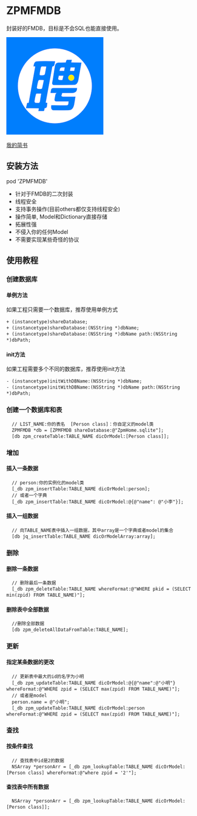 # ZPMFMDB
封装好的FMDB，目标是不会SQL也能直接使用。

![Logo](https://github.com/liuzhao/ZPMFMDB/blob/master/Images/256.png "智联logo")

[我的简书](https://www.jianshu.com/u/e83faf720ae7)

## 安装方法

pod 'ZPMFMDB'


* 针对于FMDB的二次封装
* 线程安全
* 支持事务操作(目前others都仅支持线程安全)
* 操作简单, Model和Dictionary直接存储
* 拓展性强
* 不侵入你的任何Model
* 不需要实现某些奇怪的协议

## 使用教程

### 创建数据库
#### 单例方法

如果工程只需要一个数据库，推荐使用单例方式

    + (instancetype)shareDatabase;
    + (instancetype)shareDatabase:(NSString *)dbName;
    + (instancetype)shareDatabase:(NSString *)dbName path:(NSString *)dbPath;
    
#### init方法

如果工程需要多个不同的数据库，推荐使用init方法

    - (instancetype)initWithDBName:(NSString *)dbName;
    - (instancetype)initWithDBName:(NSString *)dbName path:(NSString *)dbPath;


### 创建一个数据库和表
```
  // LIST_NAME:你的表名  [Person class]：你自定义的model类
  ZPMFMDB *db = [ZPMFMDB shareDatabase:@"ZpmHome.sqlite"];
  [db zpm_createTable:TABLE_NAME dicOrModel:[Person class]];
```

### 增加
#### 插入一条数据
```
  // person:你的实例化的model类
  [_db zpm_insertTable:TABLE_NAME dicOrModel:person];
  // 或者一个字典
  [_db zpm_insertTable:TABLE_NAME dicOrModel:@{@"name": @"小李"}];
```

#### 插入一组数据
```
  // 向TABLE_NAME表中插入一组数据，其中array是一个字典或者model的集合
  [db jq_insertTable:TABLE_NAME dicOrModelArray:array];
```

### 删除
#### 删除一条数据
```
  // 删除最后一条数据
  [_db zpm_deleteTable:TABLE_NAME whereFormat:@"WHERE pkid = (SELECT min(zpid) FROM TABLE_NAME)"];
```

#### 删除表中全部数据
```
  //删除全部数据
  [db zpm_deleteAllDataFromTable:TABLE_NAME];
```

### 更新
#### 指定某条数据的更改
```
  // 更新表中最大的id的名字为小明
  [_db zpm_updateTable:TABLE_NAME dicOrModel:@{@"name":@"小明"} whereFormat:@"WHERE zpid = (SELECT max(zpid) FROM TABLE_NAME)"];
  // 或者是model
  person.name = @"小明";
  [_db zpm_updateTable:TABLE_NAME dicOrModel:person whereFormat:@"WHERE zpid = (SELECT max(zpid) FROM TABLE_NAME)"];
```

### 查找

#### 按条件查找
```
  // 查找表中id是2的数据
  NSArray *personArr = [_db zpm_lookupTable:TABLE_NAME dicOrModel:[Person class] whereFormat:@"where zpid = '2'"];
```

#### 查找表中所有数据
```
  NSArray *personArr = [_db zpm_lookupTable:TABLE_NAME dicOrModel:[Person class]];
```
